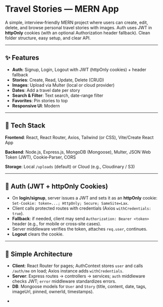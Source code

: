 # Travel Stories — MERN App

A simple, interview‑friendly MERN project where users can create, edit, delete, and browse personal travel stories with images. Auth uses JWT in **httpOnly** cookies (with an optional Authorization header fallback). Clean folder structure, easy setup, and clear API.

---

## ✨ Features

* **Auth**: Signup, Login, Logout with JWT (httpOnly cookies) + header fallback
* **Stories**: Create, Read, Update, Delete (CRUD)
* **Images**: Upload via Multer (local or cloud provider)
* **Dates**: Add a travel date per story
* **Search & Filter**: Text search, date-range filter
* **Favorites**: Pin stories to top
* **Responsive UI**: Modern

---

## 🧰 Tech Stack

**Frontend**: React, React Router, Axios, Tailwind (or CSS), Vite/Create React App

**Backend**: Node.js, Express.js, MongoDB (Mongoose), Multer, JSON Web Token (JWT), Cookie‑Parser, CORS

**Storage**: Local `/uploads` (default) or Cloud (e.g., Cloudinary / S3)

---

## 🔐 Auth (JWT + httpOnly Cookies)

* On **login/signup**, server issues a JWT and sets it as an **httpOnly** cookie: `Set-Cookie: token=...; HttpOnly; Secure; SameSite=Lax`.
* Client calls protected routes with credentials (Axios `withCredentials: true`).
* **Fallback**: if needed, client may send `Authorization: Bearer <token>` header (e.g., for mobile or cross‑site cases).
* Server middleware verifies the token, attaches `req.user`, continues.
* **Logout** clears the cookie.

---


## 🧠 Simple Architecture

* **Client**: React Router for pages; AuthContext stores `user` and calls `/auth/me` on load; Axios instance adds `withCredentials`.
* **Server**: Express routes → controllers → services; `auth` middleware checks JWT; `error` middleware standardizes errors.
* **DB**: Mongoose models for `User` and `Story` (title, content, date, tags, imageUrl, pinned, ownerId, timestamps).

-
